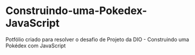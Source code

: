 # Construindo-uma-Pokedex-JavaScript
Potfólio criado para resolver o desafio de Projeto da DIO - Construindo uma Pokédex com JavaScript
